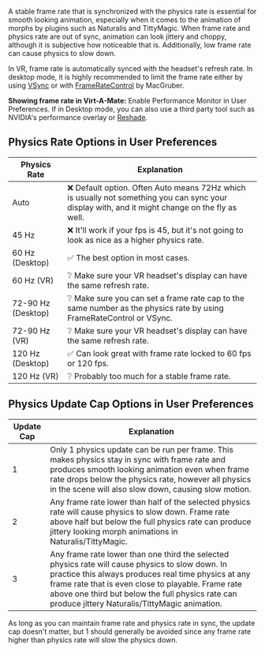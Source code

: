 A stable frame rate that is synchronized with the physics rate is essential for smooth looking animation, especially when it comes to the animation of morphs by plugins such as Naturalis and TittyMagic. When frame rate and physics rate are out of sync, animation can look jittery and choppy, although it is subjective how noticeable that is. Additionally, low frame rate can cause physics to slow down.

In VR, frame rate is automatically synced with the headset's refresh rate. In desktop mode, it is highly recommended to limit the frame rate either by using [VSync](https://hub.virtamate.com/wiki/user_preferences_performance/) or with [FrameRateControl](https://hub.virtamate.com/resources/macgruber-essentials.160/) by MacGruber.

**Showing frame rate in Virt-A-Mate:** Enable Performance Monitor in User Preferences. If in Desktop mode, you can also use a third party tool such as NVIDIA's performance overlay or [Reshade](https://reshade.me/).

## Physics Rate Options in User Preferences

| Physics Rate | Explanation |
|--------------|-------------|
| Auto | ❌ Default option. Often Auto means 72Hz which is usually not something you can sync your display with, and it might change on the fly as well. |
| 45 Hz | ❌ It'll work if your fps is 45, but it's not going to look as nice as a higher physics rate. |
| 60 Hz (Desktop) | ✅ The best option in most cases. |
| 60 Hz (VR) | ❔ Make sure your VR headset's display can have the same refresh rate. |
| 72-90 Hz (Desktop) | ❔ Make sure you can set a frame rate cap to the same number as the physics rate by using FrameRateControl or VSync. |
| 72-90 Hz (VR) | ❔ Make sure your VR headset's display can have the same refresh rate. |
| 120 Hz (Desktop) | ✅ Can look great with frame rate locked to 60 fps or 120 fps. |
| 120 Hz (VR) | ❔ Probably too much for a stable frame rate. |

## Physics Update Cap Options in User Preferences

| Update Cap | Explanation |
|------------|-------------|
| 1 | Only 1 physics update can be run per frame. This makes physics stay in sync with frame rate and produces smooth looking animation even when frame rate drops below the physics rate, however all physics in the scene will also slow down, causing slow motion. |
| 2 | Any frame rate lower than half of the selected physics rate will cause physics to slow down. Frame rate above half but below the full physics rate can produce jittery looking morph animations in Naturalis/TittyMagic. |
| 3 | Any frame rate lower than one third the selected physics rate will cause physics to slow down. In practice this always produces real time physics at any frame rate that is even close to playable. Frame rate above one third but below the full physics rate can produce jittery Naturalis/TittyMagic animation. |

As long as you can maintain frame rate and physics rate in sync, the update cap doesn't matter, but 1 should generally be avoided since any frame rate higher than physics rate will slow the physics down.
